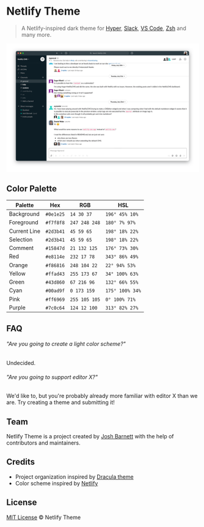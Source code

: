 # Netlify Theme

> A Netlify-inspired dark theme for [Hyper](https://hyper.is/), [Slack](https://slack.com), [VS Code](https://code.visualstudio.com/), [Zsh](https://www.zsh.org/) and many more.

![Screenshot](./slack/screenshot.png)

## Color Palette

| Palette      | Hex       | RGB           | HSL             |
| ------------ | --------- | ------------- | --------------- |
| Background   | `#0e1e25` | `14 30 37`    | `196° 45% 10%`  |
| Foreground   | `#f7f8f8` | `247 248 248` | `180° 7% 97%`   |
| Current Line | `#2d3b41` | `45 59 65`    | `198° 18% 22%`  |
| Selection    | `#2d3b41` | `45 59 65`    | `198° 18% 22%`  |
| Comment      | `#15847d` | `21 132 125`  | `176° 73% 30%`  |
| Red          | `#e8114e` | `232 17 78`   | `343° 86% 49%`  |
| Orange       | `#f86816` | `248 104 22`  | `22° 94% 53%`   |
| Yellow       | `#ffad43` | `255 173 67`  | `34° 100% 63%`  |
| Green        | `#43d860` | `67 216 96`   | `132° 66% 55%`  |
| Cyan         | `#00ad9f` | `0 173 159`   | `175° 100% 34%` |
| Pink         | `#ff6969` | `255 105 105` | `0° 100% 71%`   |
| Purple       | `#7c0c64` | `124 12 100`  | `313° 82% 27%`  |

## FAQ

###### "Are you going to create a light color scheme?"

Undecided.

###### "Are you going to support editor X?"

We'd like to, but you're probably already more familiar with editor X than we are. Try creating a theme and submitting it!

## Team

Netlify Theme is a project created by [Josh Barnett](https://github.com/ohheyjosh/) with the help of contributors and maintainers.

## Credits

- Project organization inspired by [Dracula theme](https://github.com/dracula/dracula-theme)
- Color scheme inspired by [Netlify](https://github.com/netlify)

## License

[MIT License](./LICENSE) © Netlify Theme
